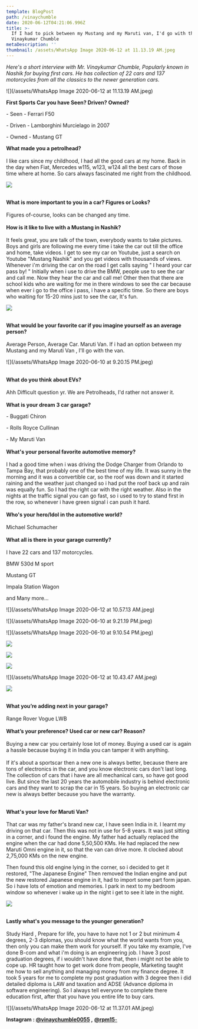 ```yaml
---
template: BlogPost
path: /vinaychumble
date: 2020-06-12T04:21:06.996Z
title: >-
  If I had to pick between my Mustang and my Maruti van, I'd go with the van -
  Vinaykumar Chumble
metaDescription: ''
thumbnail: /assets/WhatsApp Image 2020-06-12 at 11.13.19 AM.jpeg
---
```

<!--StartFragment-->

*Here's a short interview with Mr. Vinaykumar Chumble, Popularly known in Nashik for buying first cars. He has collection of 22 cars and 137 motorcycles from all the classics to the newer generation cars.* 

![](/assets/WhatsApp Image 2020-06-12 at 11.13.19 AM.jpeg)

**First Sports Car you have Seen? Driven? Owned?**

\- Seen - Ferrari F50

\- Driven - Lamborghini Murcielago in 2007

\- Owned - Mustang GT

**What made you a petrolhead?**\
\
I like cars since my childhood, I had all the good cars at my home. Back in the day when Fiat, Mercedes w115, w123, w124 all the best cars of those time where at home. So cars always fascinated me right from the childhood. 

![](/assets/123.jpeg)

\
**What is more important to you in a car? Figures or Looks?**\
\
Figures of-course, looks can be changed any time.\
\
**How is it like to live with a Mustang in Nashik?**\
\
It feels great, you are talk of the town, everybody wants to take pictures. Boys and girls are following me every time i take the car out till the office and home, take videos. I get to see my car on Youtube, just a search on Youtube "Mustang Nashik" and you get videos with thousands of views. Whenever i'm driving the car on the road I get calls saying " I heard your car pass by! " Initially when i use to drive the BMW, people use to see the car and call me. Now they hear the car and call me! Other then that there are school kids who are waiting for me in there windows to see the car because when ever i go to the office i pass, i have a specific time. So there are boys who waiting for 15-20 mins just to see the car, It's fun.

![](/assets/66137901_2308214522591819_4768150008328689040_n.jpg)

\
**What would be your favorite car if you imagine yourself as an average person?**\
\
Average Person, Average Car. Maruti Van. If i had an option between my Mustang and my Maruti Van , I'll go with the van.

![](/assets/WhatsApp Image 2020-06-10 at 9.20.15 PM.jpeg)

\
**What do you think about EVs?**\
\
Ahh Difficult question yr. We are Petrolheads, I'd rather not answer it.\
\
**What is your dream 3 car garage?**

\- Buggati Chiron

\- Rolls Royce Cullinan

\- My Maruti Van\
\
**What's your personal favorite automotive memory?**\
\
I had a good time when i was driving the Dodge Charger from Orlando to Tampa Bay, that probably one of the best time of my life. It was sunny in the morning and it was a convertible car, so the roof was down and it started raining and the weather just changed so i had put the roof back up and rain was equally fun. So I had the right car with the right weather. Also in the nights at the traffic signal you can go fast, so i used to try to stand first in the row, so whenever i have green signal i can push it hard. \
\
**Who's your hero/Idol in the automotive world?**\
\
Michael Schumacher\
\
**What all is there in your garage currently?**\
\
I have 22 cars and 137 motorcycles.

BMW 530d M sport

Mustang GT 

Impala Station Wagon

and Many more...

![](/assets/WhatsApp Image 2020-06-12 at 10.57.13 AM.jpeg)

![](/assets/WhatsApp Image 2020-06-10 at 9.21.19 PM.jpeg)

![](/assets/WhatsApp Image 2020-06-10 at 9.10.54 PM.jpeg)

![](/assets/hdh.jpeg)

![](/assets/DSC_3737.jpg)

![](/assets/65424645_2465116646889374_7638811371796809133_n.jpg)

![](/assets/WhatsApp Image 2020-06-12 at 10.43.47 AM.jpeg)

![](/assets/13597629_304140976592205_1032771940_n.jpg)

\
**What you’re adding next in your garage?**\
\
Range Rover Vogue LWB\
\
**What’s your preference? Used car or new car? Reason?**\
\
Buying a new car you certainly lose lot of money. Buying a used car is again a hassle because buying it in India you can tamper it with anything.\
\
If it's about a sportscar then a new one is always better, because there are tons of electronics in the car, and you know electronic cars don't last long. The collection of cars that i have are all mechanical cars, so have got good live. But since the last 20 years the automobile industry is behind electronic cars and they want to scrap the car in 15 years. So buying an electronic car new is always better because you have the warranty.

\
**What's your love for Maruti Van?**\
\
That car was my father's brand new car, I have seen India in it. I learnt my driving on that car. Then this was not in use for 5-8 years. It was just sitting in a corner, and i found the engine. My father had actually replaced the engine when the car had done 5,50,500 KMs. He had replaced the new Maruti Omni engine in it, so that the van can drive more. It clocked about 2,75,000 KMs on the new engine.

Then found this old engine lying in the corner, so i decided to get it restored, "The Japanese Engine" Then removed the Indian engine and put the new restored Japanese engine in it, had to import some part form japan. So i have lots of emotion and memories. I park in next to my bedroom window so whenever i wake up in the night i get to see it late in the night.

![](/assets/111.jpeg)

\
**Lastly what's you message to the younger generation?**\
\
Study Hard , Prepare for life, you have to have not 1 or 2 but minimum 4 degrees, 2-3 diplomas, you should know what the world wants from you, then only you can make them work for yourself. If you take my example, I've done B-com and what i'm doing is an engineering job. I have 3 post graduation degrees, if i wouldn't have done that, then i might not be able to cope up. HR taught how to get work done from people, Marketing taught me how to sell anything and managing money from my finance degree. It took 5 years for me to complete my post graduation with 3 degree then i did detailed diploma is LAW and taxation and ADSE (Advance diploma in software engineering). So I always tell everyone to complete there education first, after that you have you entire life to buy cars.

![](/assets/WhatsApp Image 2020-06-12 at 11.37.01 AM.jpeg)

**Instagram : [@vinaychumble0055](https://www.instagram.com/vinaychumble0055) ,** [**@rpm15**-](https://www.instagram.com/rpm15_)

<!--EndFragment-->
